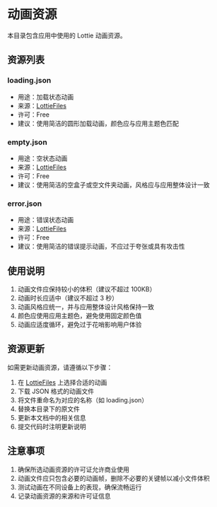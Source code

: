 # 动画资源

本目录包含应用中使用的 Lottie 动画资源。

## 资源列表

### loading.json
- 用途：加载状态动画
- 来源：[LottieFiles](https://lottiefiles.com/)
- 许可：Free
- 建议：使用简洁的圆形加载动画，颜色应与应用主题色匹配

### empty.json
- 用途：空状态动画
- 来源：[LottieFiles](https://lottiefiles.com/)
- 许可：Free
- 建议：使用简洁的空盒子或空文件夹动画，风格应与应用整体设计一致

### error.json
- 用途：错误状态动画
- 来源：[LottieFiles](https://lottiefiles.com/)
- 许可：Free
- 建议：使用简洁的错误提示动画，不应过于夸张或具有攻击性

## 使用说明

1. 动画文件应保持较小的体积（建议不超过 100KB）
2. 动画时长应适中（建议不超过 3 秒）
3. 动画风格应统一，并与应用整体设计风格保持一致
4. 颜色应使用应用主题色，避免使用固定颜色值
5. 动画应适度循环，避免过于花哨影响用户体验

## 资源更新

如需更新动画资源，请遵循以下步骤：

1. 在 [LottieFiles](https://lottiefiles.com/) 上选择合适的动画
2. 下载 JSON 格式的动画文件
3. 将文件重命名为对应的名称（如 loading.json）
4. 替换本目录下的原文件
5. 更新本文档中的相关信息
6. 提交代码时注明更新说明

## 注意事项

1. 确保所选动画资源的许可证允许商业使用
2. 动画文件应只包含必要的动画帧，删除不必要的关键帧以减小文件体积
3. 测试动画在不同设备上的表现，确保流畅运行
4. 记录动画资源的来源和许可证信息 